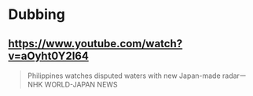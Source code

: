 # Dubbing

## https://www.youtube.com/watch?v=aOyht0Y2I64

> Philippines watches disputed waters with new Japan-made radarーNHK WORLD-JAPAN NEWS 

